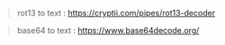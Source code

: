 > rot13 to text : https://cryptii.com/pipes/rot13-decoder

> base64 to text : https://www.base64decode.org/
